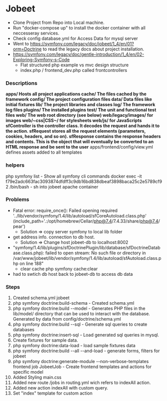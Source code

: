 # Jobeet
- Clone Project from Repo into Local machine. 
- Run "docker-compose up" to install the docker container with all neccesseray services.
- Check config database.yml for Access Data for mysql server
- Went to https://symfony.com/legacy/doc/jobeet/1_4/en/01?orm=Doctrine to read the legacy docs about project installation.
- https://symfony.com/legacy/doc/gentle-introduction/1_4/en/02-Exploring-Symfony-s-Code
  - Flat structured php example vs mvc design structure
  - index.php / frontend_dev.php called frontcontrollers

### Descriptions
**apps/	Hosts all project applications
cache/	The files cached by the framework
config/	The project configuration files
data/	Data files like initial fixtures
lib/	The project libraries and classes
log/	The framework log files
plugins/	The installed plugins
test/	The unit and functional test files
web/	The web root directory (see below)
web/legacy/images/ for images
web/~css|CSS~/ for stylesheets 
web/js/ for JavaScripts
sfController is the controller class. It decodes the request and hands it to the action.
sfRequest stores all the request elements (parameters, cookies, headers, and so on).
sfResponse contains the response headers and contents. This is the object that will eventually be converted to an HTML response and be sent to the user**
apps/frontend/config/view.yml defines assets added to all templates

### helpers
php symfony list - Show all symfony cli commands
docker exec -it f79e2adc663fac3093874dfdff3c9db16bd838dbeaf3898baca25c2e5789cf92 /bin/bash - sh into jobeet apache container

### Problems
  - Fatal error: require_once(): Failed opening required '../lib/vendor/symfony/1.4/lib/autoload/sfCoreAutoload.class.php' (include_path='.:/opt/homebrew/Cellar/php@7.4/7.4.33/share/php@7.4/pear')
    - Solution => copy server symfony to local lib folder
  - get address info. connection to db host.
    - Solution => Change host jobeet-db to localhost:8002
  - "symfony/1.4/lib/plugins/sfDoctrinePlugin/lib/database/sfDoctrineDatabase.class.php): failed to open stream: No such file or directory in /var/www/jobeet/lib/vendor/symfony/1.4/lib/autoload/sfAutoload.class.php on line 188"
    - clear cache php symfony cache:clear
  - had to swtich db host back to jobeet-db to access db data

### Steps
1. Created schema.yml jobeet
2. php symfony doctrine:build-schema - Created schema.yml
2. php symfony doctrine:build --model - Generates PHP files in the lib/model/ directory that can be used to interact with the database. Generated by data from config/doctrine/schema.yml 
3. php symfony doctrine:build --sql - Generate sql queries to create databases
4. php symfony doctrine:insert-sql - Load generated sql queries in mysql. 
5. Create fixtures for sample data.
6. php symfony doctrine:data-load - load sample fixtures data
7. php symfony doctrine:build --all --and-load - generate forms, filters for jobeet
8. php symfony doctrine:generate-module --non-verbose-templates frontend job JobeetJob - Create frontend templates and actions for specific model 
9. Added Styling main.css
10. Added new route /jobs in routing.yml wich refers to indexAll action.
11. Added new action indexAll with custom query.
12. Set "index" template for custom action
